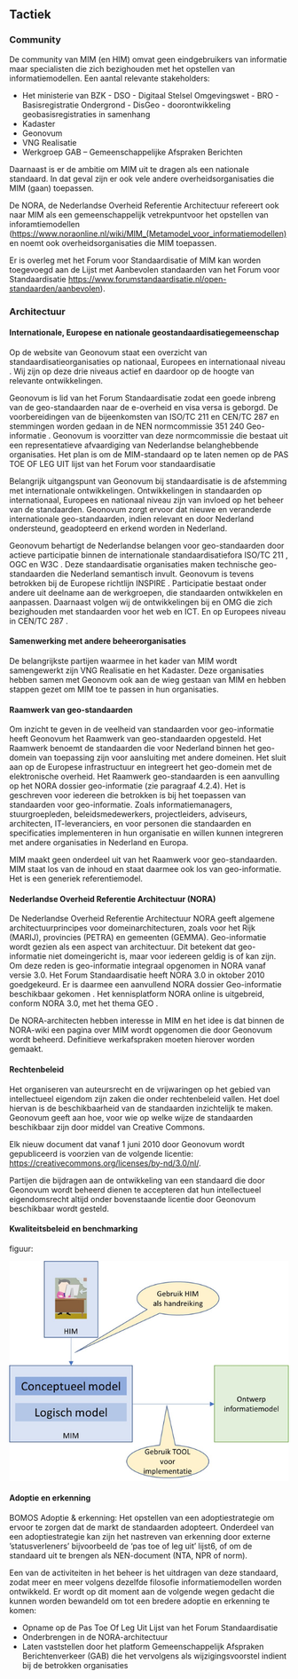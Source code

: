 ## Tactiek

###	Community

De community van MIM (en HIM) omvat geen eindgebruikers van informatie maar specialisten die zich bezighouden met het opstellen van informatiemodellen. 
Een aantal relevante stakeholders:
-	Het ministerie van BZK
        - DSO - Digitaal Stelsel Omgevingswet
        - BRO - Basisregistratie Ondergrond
        - DisGeo - doorontwikkeling geobasisregistraties in samenhang
-	Kadaster
-	Geonovum
-	VNG Realisatie
-	Werkgroep GAB – Gemeenschappelijke Afspraken Berichten

Daarnaast is er de ambitie om MIM uit te dragen als een nationale standaard. In dat geval zijn er ook vele andere overheidsorganisaties die MIM (gaan) toepassen. 

De NORA, de Nederlandse Overheid Referentie Architectuur refereert ook naar MIM als een gemeenschappelijk vetrekpuntvoor het opstellen van inforamtiemodellen (https://www.noraonline.nl/wiki/MIM_(Metamodel_voor_informatiemodellen) en noemt ook overheidsorganisaties die MIM toepassen.

Er is overleg met het Forum voor Standaardisatie of MIM kan worden toegevoegd aan de Lijst met Aanbevolen standaarden van het Forum voor Standaardisatie https://www.forumstandaardisatie.nl/open-standaarden/aanbevolen).


###	Architectuur

####	Internationale, Europese en nationale geostandaardisatiegemeenschap

Op de website van Geonovum staat een overzicht van standaardisatieorganisaties op nationaal, Europees en internationaal niveau . Wij zijn op deze drie niveaus actief en daardoor op de hoogte van relevante ontwikkelingen.

Geonovum is lid van het Forum Standaardisatie zodat een goede inbreng van de geo-standaarden naar de e-overheid en visa versa is geborgd. De voorbereidingen van de bijeenkomsten van ISO/TC 211 en CEN/TC 287 en stemmingen worden gedaan in de NEN normcommissie 351 240 Geo-informatie . Geonovum is voorzitter van deze normcommissie die bestaat uit een representatieve afvaardiging van Nederlandse belanghebbende organisaties.
Het plan is om de MIM-standaard op te laten nemen op de PAS TOE OF LEG UIT lijst van het Forum voor standaardisatie

Belangrijk uitgangspunt van Geonovum bij standaardisatie is de afstemming met internationale ontwikkelingen. Ontwikkelingen in standaarden op internationaal, Europees en nationaal niveau zijn van invloed op het beheer van de standaarden. Geonovum zorgt ervoor dat nieuwe en veranderde internationale geo-standaarden, indien relevant en door Nederland ondersteund, geadopteerd en erkend worden in Nederland. 

Geonovum behartigt de Nederlandse belangen voor geo-standaarden door actieve participatie binnen de internationale standaardisatiefora ISO/TC 211 , OGC  en W3C . Deze standaardisatie organisaties maken technische geo-standaarden die Nederland semantisch invult. Geonovum is tevens betrokken bij de Europese richtlijn INSPIRE . 
Participatie bestaat onder andere uit deelname aan de werkgroepen, die standaarden ontwikkelen en aanpassen. Daarnaast volgen wij de ontwikkelingen bij en OMG  die zich bezighouden met standaarden voor het web en ICT. En op Europees niveau in CEN/TC 287 .

####	Samenwerking met andere beheerorganisaties

De belangrijkste partijen waarmee in het kader van MIM wordt samengewerkt zijn VNG Realisatie en het Kadaster. Deze organisaties hebben samen met Geonovm ook aan de wieg gestaan van MIM en hebben stappen gezet om MIM toe te passen in hun organisaties.


####	Raamwerk van geo-standaarden

Om inzicht te geven in de veelheid van standaarden voor geo-informatie heeft Geonovum het Raamwerk van geo-standaarden  opgesteld. Het Raamwerk benoemt de standaarden die voor Nederland binnen het geo-domein van toepassing zijn voor aansluiting met andere domeinen. Het sluit aan op de Europese infrastructuur en integreert het geo-domein met de elektronische overheid. Het Raamwerk geo-standaarden is een aanvulling op het NORA dossier geo-informatie  (zie paragraaf 4.2.4). Het is geschreven voor iedereen die betrokken is bij het toepassen van standaarden voor geo-informatie. Zoals informatiemanagers, stuurgroepleden, beleidsmedewerkers, projectleiders, adviseurs, architecten, IT-leveranciers, en voor personen die standaarden en specificaties implementeren in hun organisatie en willen kunnen integreren met andere organisaties in Nederland en Europa.

MIM maakt geen onderdeel uit van het Raamwerk voor geo-standaarden. MIM staat los van de inhoud en staat daarmee ook los van geo-informatie. Het is een generiek referentiemodel.

####	Nederlandse Overheid Referentie Architectuur (NORA)

De Nederlandse Overheid Referentie Architectuur NORA  geeft algemene architectuurprincipes voor domeinarchitecturen, zoals voor het Rijk (MARIJ), provincies (PETRA) en gemeenten (GEMMA). Geo-informatie wordt gezien als een aspect van architectuur. Dit betekent dat geo-informatie niet domeingericht is, maar voor iedereen geldig is of kan zijn. Om deze reden is geo-informatie integraal opgenomen in NORA  vanaf versie 3.0. Het Forum Standaardisatie heeft NORA 3.0 in oktober 2010 goedgekeurd. Er is daarmee een aanvullend NORA dossier Geo-informatie beschikbaar gekomen . Het kennisplatform NORA online is uitgebreid, conform NORA 3.0, met het thema GEO .

De NORA-architecten hebben interesse in MIM en het idee is dat binnen de NORA-wiki een pagina over MIM wordt opgenomen die door Geonovum wordt beheerd. Definitieve werkafspraken moeten hierover worden gemaakt.


####	Rechtenbeleid

Het organiseren van auteursrecht en de vrijwaringen op het gebied van intellectueel eigendom zijn zaken die onder rechtenbeleid vallen. Het doel hiervan is de beschikbaarheid van de standaarden inzichtelijk te maken. Geonovum geeft aan hoe, voor wie op welke wijze de standaarden beschikbaar zijn door middel van Creative Commons. 

Elk nieuw document dat vanaf 1 juni 2010 door Geonovum wordt gepubliceerd is voorzien van de volgende licentie: https://creativecommons.org/licenses/by-nd/3.0/nl/.

Partijen die bijdragen aan de ontwikkeling van een standaard die door Geonovum wordt beheerd dienen te accepteren dat hun intellectueel eigendomsrecht altijd onder bovenstaande licentie door Geonovum beschikbaar wordt gesteld.

####	Kwaliteitsbeleid en benchmarking

figuur:

![kwaliteit](media/kwaliteit.png)

 
####	Adoptie en erkenning


<div class='note'>
    BOMOS Adoptie & erkenning: Het opstellen van een adoptiestrategie om ervoor te zorgen dat de markt de standaarden adopteert. Onderdeel van een adoptiestrategie kan zijn het nastreven van erkenning door externe ’statusverleners’ bijvoorbeeld de ‘pas toe of leg uit’ lijst6, of om de standaard uit te brengen als NEN-document (NTA, NPR of norm).
</div>


Een van de activiteiten in het beheer is het uitdragen van deze standaard, zodat meer en meer volgens dezelfde filosofie informatiemodellen worden ontwikkeld. Er wordt op dit moment aan de volgende wegen gedacht die kunnen worden bewandeld om tot een bredere adoptie en erkenning te komen:
- Opname op de Pas Toe Of Leg Uit Lijst van het Forum Standaardisatie
- Onderbrengen in de NORA-architectuur
- Laten vaststellen door het platform Gemeenschappelijk Afspraken Berichtenverkeer (GAB) die het vervolgens als wijzigingsvoorstel indient bij de betrokken organisaties


 


 


